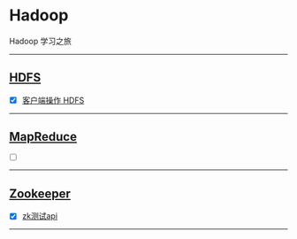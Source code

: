 # Hadoop

Hadoop 学习之旅



-----------------------------

## [HDFS](HdfsClientDemo)

- [x] [客户端操作 HDFS](HdfsClientDemo/src/main/java/com/cpucode/hdfs/HdfsClient.java)


-------------------------

## [MapReduce](MapReduceDemo)


- [ ] []()


-------------------------

## [Zookeeper](zookeeper)


- [x] [zk测试api](zookeeper/src/main/java/com/cpucode/zk/ZkClient.java)


-------------------------

